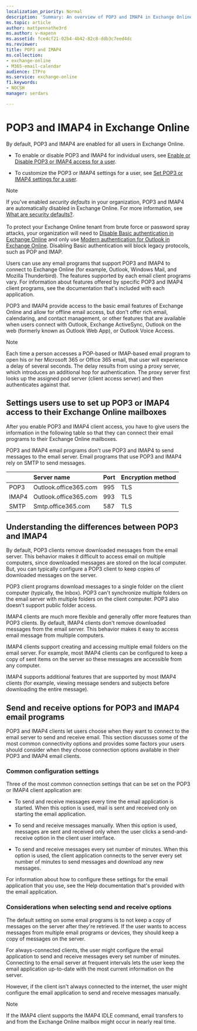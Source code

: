 ```yaml
---
localization_priority: Normal
description: 'Summary: An overview of POP3 and IMAP4 in Exchange Online, and the differences between them.'
ms.topic: article
author: mattpennathe3rd
ms.author: v-mapenn
ms.assetid: fce4cf21-02b4-4b42-82c8-ddb3c7eed4dc
ms.reviewer: 
title: POP3 and IMAP4
ms.collection: 
- exchange-online
- M365-email-calendar
audience: ITPro
ms.service: exchange-online
f1.keywords:
- NOCSH
manager: serdars

---
```


# POP3 and IMAP4 in Exchange Online

By default, POP3 and IMAP4 are enabled for all users in Exchange Online.

- To enable or disable POP3 and IMAP4 for individual users, see [Enable or Disable POP3 or IMAP4 access for a user](enable-or-disable-pop3-or-imap4-access.md).

- To customize the POP3 or IMAP4 settings for a user, see [Set POP3 or IMAP4 settings for a user](pop3-or-imap4-settings.md).

> [!NOTE]
> If you've enabled _security defaults_ in your organization, POP3 and IMAP4 are automatically disabled in Exchange Online. For more information, see [What are security defaults?](https://docs.microsoft.com/azure/active-directory/conditional-access/concept-conditional-access-security-defaults). <br/><br/> To protect your Exchange Online tenant from brute force or password spray attacks, your organization will need to [Disable Basic authentication in Exchange Online](../disable-basic-authentication-in-exchange-online.md) and only use [Modern authentication for Outlook in Exchange Online](../enable-or-disable-modern-authentication-in-exchange-online.md). Disabling Basic authentication will block legacy protocols, such as POP and IMAP.

Users can use any email programs that support POP3 and IMAP4 to connect to Exchange Online (for example, Outlook, Windows Mail, and Mozilla Thunderbird). The features supported by each email client programs vary. For information about features offered by specific POP3 and IMAP4 client programs, see the documentation that's included with each application.

POP3 and IMAP4 provide access to the basic email features of Exchange Online and allow for offline email access, but don't offer rich email, calendaring, and contact management, or other features that are available when users connect with Outlook, Exchange ActiveSync, Outlook on the web (formerly known as Outlook Web App), or Outlook Voice Access.

> [!NOTE]
> Each time a person accesses a POP-based or IMAP-based email program to open his or her Microsoft 365 or Office 365 email, that user will experience a delay of several seconds. The delay results from using a proxy server, which introduces an additional hop for authentication. The proxy server first looks up the assigned pod server (client access server) and then authenticates against that.

## Settings users use to set up POP3 or IMAP4 access to their Exchange Online mailboxes
<a name="settings"> </a>

After you enable POP3 and IMAP4 client access, you have to give users the information in the following table so that they can connect their email programs to their Exchange Online mailboxes.

POP3 and IMAP4 email programs don't use POP3 and IMAP4 to send messages to the email server. Email programs that use POP3 and IMAP4 rely on SMTP to send messages.

||**Server name**|**Port**|**Encryption method**|
|:-----|:-----|:-----|:-----|
|POP3|Outlook.office365.com|995|TLS|
|IMAP4|Outlook.office365.com|993|TLS|
|SMTP|Smtp.office365.com|587|TLS|

## Understanding the differences between POP3 and IMAP4
<a name="Differences"> </a>

By default, POP3 clients remove downloaded messages from the email server. This behavior makes it difficult to access email on multiple computers, since downloaded messages are stored on the local computer. But, you can typically configure a POP3 client to keep copies of downloaded messages on the server.

POP3 client programs download messages to a single folder on the client computer (typically, the Inbox). POP3 can't synchronize multiple folders on the email server with multiple folders on the client computer. POP3 also doesn't support public folder access.

IMAP4 clients are much more flexible and generally offer more features than POP3 clients. By default, IMAP4 clients don't remove downloaded messages from the email server. This behavior makes it easy to access email message from multiple computers.

IMAP4 clients support creating and accessing multiple email folders on the email server. For example, most IMAP4 clients can be configured to keep a copy of sent items on the server so these messages are accessible from any computer.

IMAP4 supports additional features that are supported by most IMAP4 clients (for example, viewing message senders and subjects before downloading the entire message).

## Send and receive options for POP3 and IMAP4 email programs
<a name="SendReceive"> </a>

POP3 and IMAP4 clients let users choose when they want to connect to the email server to send and receive email. This section discusses some of the most common connectivity options and provides some factors your users should consider when they choose connection options available in their POP3 and IMAP4 email clients.

### Common configuration settings

Three of the most common connection settings that can be set on the POP3 or IMAP4 client application are:

- To send and receive messages every time the email application is started. When this option is used, mail is sent and received only on starting the email application.

- To send and receive messages manually. When this option is used, messages are sent and received only when the user clicks a send-and-receive option in the client user interface.

- To send and receive messages every set number of minutes. When this option is used, the client application connects to the server every set number of minutes to send messages and download any new messages.

For information about how to configure these settings for the email application that you use, see the Help documentation that's provided with the email application.

### Considerations when selecting send and receive options

The default setting on some email programs is to not keep a copy of messages on the server after they're retrieved. If the user wants to access messages from multiple email programs or devices, they should keep a copy of messages on the server.

For always-connected clients, the user might configure the email application to send and receive messages every set number of minutes. Connecting to the email server at frequent intervals lets the user keep the email application up-to-date with the most current information on the server.

However, if the client isn't always connected to the internet, the user might configure the email application to send and receive messages manually.

> [!NOTE]
> If the IMAP4 client supports the IMAP4 IDLE command, email transfers to and from the Exchange Online mailbox might occur in nearly real time.
